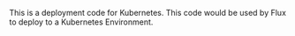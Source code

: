 This is a deployment code for Kubernetes.
This code would be used by Flux to deploy to a Kubernetes Environment.
